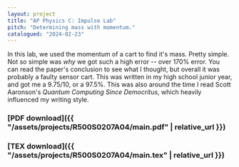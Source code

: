 ```yaml
---
layout: project
title: "AP Physics C: Impulse Lab"
pitch: "Determining mass with momentum."
catalogued: "2024-02-23"
---
```


In this lab, we used the momentum of a cart to find it's mass. Pretty simple.
Not so simple was *why* we got such a high error -- over 170% error. You can
read the paper's conclusion to see what I thought, but overall it was probably a
faulty sensor cart. This was written in my high school junior year, and got me a
9.75/10, or a 97.5%. This was also around the time I read Scott Aaronson's
*Quantum Computing Since Democritus*, which heavily influenced my writing style.

### [PDF download]({{ "/assets/projects/R500S0207A04/main.pdf" | relative_url }})
### [TEX download]({{ "/assets/projects/R500S0207A04/main.tex" | relative_url }})
